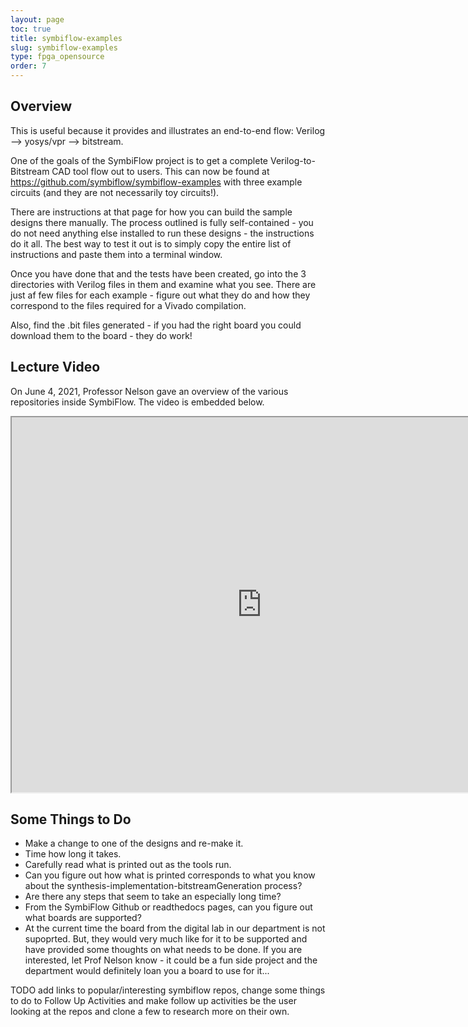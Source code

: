 ```yaml
---
layout: page
toc: true
title: symbiflow-examples
slug: symbiflow-examples
type: fpga_opensource
order: 7
---
```


## Overview

This is useful because it provides and illustrates an end-to-end flow: Verilog --> yosys/vpr --> bitstream.

One of the goals of the SymbiFlow project is to get a complete Verilog-to-Bitstream CAD tool flow out to users.  This can now be found at https://github.com/symbiflow/symbiflow-examples with three example circuits (and they are not necessarily toy circuits!).  

There are instructions at that page for how you can build the sample designs there manually.   The process outlined is fully self-contained - you do not need anything else installed to run these designs - the instructions do it all.  The best way to test it out is to simply copy the entire list of instructions and paste them into a terminal window.  

Once you have done that and the tests have been created, go into the 3 directories with Verilog files in them and examine what you see.  There are just af few files for each example - figure out what they do and how they correspond to the files required for a Vivado compilation.  

Also, find the .bit files generated - if you had the right board you could download them to the board - they do work!

## Lecture Video

On June 4, 2021, Professor Nelson gave an overview of the various repositories inside SymbiFlow. The video is embedded below. 

<iframe width="800" height="600" allow="fullscreen" 
src="https://www.youtube.com/embed/zNZND75nQ10"> 
</iframe>

## Some Things to Do
* Make a change to one of the designs and re-make it.  
* Time how long it takes.  
* Carefully read what is printed out as the tools run.  
* Can you figure out how what is printed corresponds to what you know about the synthesis-implementation-bitstreamGeneration process?  
* Are there any steps that seem to take an especially long time?
* From the SymbiFlow Github or readthedocs pages, can you figure out what boards are supported?  
* At the current time the board from the digital lab in our department is not supoprted.  But, they would very much like for it to be supported and have provided some thoughts on what needs to be done.  If you are interested, let Prof Nelson know - it could be a fun side project and the department would definitely loan you a board to use for it...


TODO add links to popular/interesting symbiflow repos, change some things to do to Follow Up Activities and make follow up activities be the user looking at the repos and clone a few to research more on their own.

